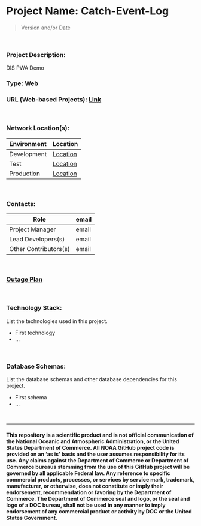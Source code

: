# Project Name: Catch-Event-Log

> Version and/or Date

<br>

### Project Description:

DIS PWA Demo

### Type: Web

### URL (Web-based Projects): [Link](link)

<br>

### Network Location(s):

| Environment | Location         |
| ----------- | ---------------- |
| Development | [Location](link) |
| Test        | [Location](link) |
| Production  | [Location](link) |

<br>

### Contacts:

| Role                  | email |
| --------------------- | ----- |
| Project Manager       | email |
| Lead Developers(s)    | email |
| Other Contributors(s) | email |

<br>

### [Outage Plan](link)

<br>

### Technology Stack:

List the technologies used in this project.

- First technology
- …

<br>

### Database Schemas:

List the database schemas and other database dependencies for this project.

- First schema
- …

<br>

---

#### This repository is a scientific product and is not official communication of the National Oceanic and Atmospheric Administration, or the United States Department of Commerce. All NOAA GitHub project code is provided on an ‘as is’ basis and the user assumes responsibility for its use. Any claims against the Department of Commerce or Department of Commerce bureaus stemming from the use of this GitHub project will be governed by all applicable Federal law. Any reference to specific commercial products, processes, or services by service mark, trademark, manufacturer, or otherwise, does not constitute or imply their endorsement, recommendation or favoring by the Department of Commerce. The Department of Commerce seal and logo, or the seal and logo of a DOC bureau, shall not be used in any manner to imply endorsement of any commercial product or activity by DOC or the United States Government.
